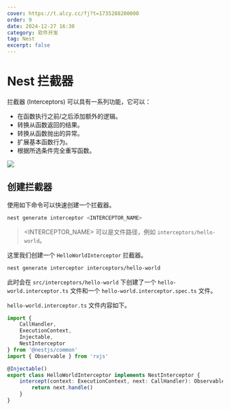 ```yaml
---
cover: https://t.alcy.cc/fj?t=1735288200000
order: 9
date: 2024-12-27 16:30
category: 软件开发
tag: Nest
excerpt: false
---
```


# Nest 拦截器

拦截器 (Interceptors) 可以具有一系列功能，它可以：

- 在函数执行之前/之后添加额外的逻辑。
- 转换从函数返回的结果。
- 转换从函数抛出的异常。
- 扩展基本函数行为。
- 根据所选条件完全重写函数。

![](https://happier-blog.oss-cn-qingdao.aliyuncs.com/NestStudyNotes/Nest%E6%8B%A6%E6%88%AA%E5%99%A801.jpg)

## 创建拦截器

使用如下命令可以快速创建一个拦截器。

```sh
nest generate interceptor <INTERCEPTOR_NAME>
```

> <INTERCEPTOR_NAME> 可以是文件路径，例如 `interceptors/hello-world`。

这里我们创建一个 `HelloWorldInterceptor` 拦截器。

```sh
nest generate interceptor interceptors/hello-world
```

此时会在 `src/interceptors/hello-world` 下创建了一个 `hello-world.interceptor.ts` 文件和一个 `hello-world.interceptor.spec.ts` 文件。

`hello-world.interceptor.ts` 文件内容如下。

```TypeScript
import {
    CallHandler,
    ExecutionContext,
    Injectable,
    NestInterceptor
} from '@nestjs/common'
import { Observable } from 'rxjs'

@Injectable()
export class HelloWorldInterceptor implements NestInterceptor {
    intercept(context: ExecutionContext, next: CallHandler): Observable<any> {
        return next.handle()
    }
}
```
